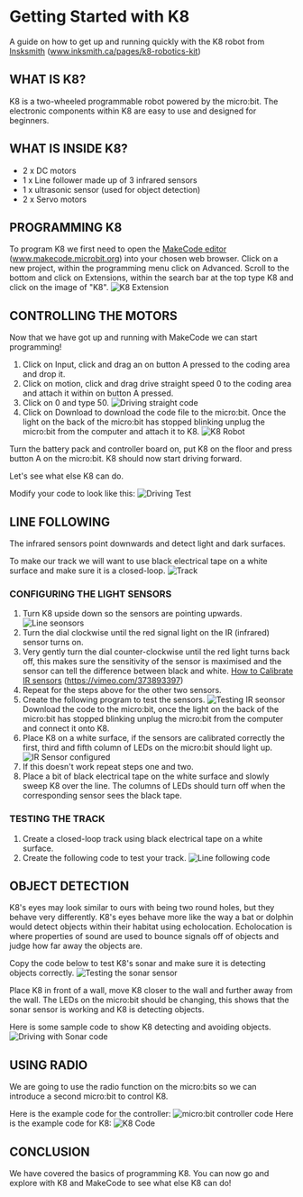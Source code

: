 # Getting Started with K8

A guide on how to get up and running quickly with the K8 robot from [Insksmith](www.inksmith.ca/pages/k8-robotics-kit) (www.inksmith.ca/pages/k8-robotics-kit)

## WHAT IS K8?

K8 is a two-wheeled programmable robot powered by the micro:bit. The electronic components within K8 are easy to use and designed for beginners.

## WHAT IS INSIDE K8?

* 2 x DC motors
* 1 x Line follower made up of 3 infrared sensors
* 1 x ultrasonic sensor (used for object detection)
* 2 x Servo motors

## PROGRAMMING K8

To program K8 we first need to open the [MakeCode editor](www.makecode.microbit.org) (www.makecode.microbit.org) into your chosen web browser. Click on a new project, within the programming menu click on Advanced. Scroll to the bottom and click on Extensions, within the search bar at the top type K8 and click on the image of "K8". ![K8 Extension](/Images/Extension.png)

## CONTROLLING THE MOTORS

Now that we have got up and running with MakeCode we can start programming!

1. Click on Input, click and drag an on button A pressed to the coding area and drop it.
2. Click on motion, click and drag drive straight speed 0 to the coding area and attach it within on button A pressed.
3. Click on 0 and type 50.
![Driving straight code](/Images/DrivingStraight.png)
4. Click on Download to download the code file to the micro:bit. Once the light on the back of the micro:bit has stopped blinking unplug the micro:bit from the computer and attach it to K8. ![K8 Robot](/Images/K8.jpg)  

Turn the battery pack and controller board on, put K8 on the floor and press button A on the micro:bit. K8 should now start driving forward.

Let's see what else K8 can do.

Modify your code to look like this:
![Driving Test](/Images/DrivingTest.png)

## LINE FOLLOWING

The infrared sensors point downwards and detect light and dark surfaces.

To make our track we will want to use black electrical tape on a white surface and make sure it is a closed-loop. ![Track](/Images/Track.jpg)

### CONFIGURING THE LIGHT SENSORS

1. Turn K8 upside down so the sensors are pointing upwards.
![Line seonsors](/Images/LineSensor.jpg)
2. Turn the dial clockwise until the red signal light on the IR (infrared) sensor turns on.
3. Very gently turn the dial counter-clockwise until the red light turns back off, this makes sure the sensitivity of the sensor is maximised and the sensor can tell the difference between black and white.
[How to Calibrate IR sensors](https://vimeo.com/373893397) (https://vimeo.com/373893397)
4. Repeat for the steps above for the other two sensors.
5. Create the following program to test the sensors.
![Testing IR seonsor](/Images/TestingIR.png)
 Download the code to the micro:bit, once the light on the back of the micro:bit has stopped blinking unplug the micro:bit from the computer and connect it onto K8.
6. Place K8 on a white surface, if the sensors are calibrated correctly the first, third and fifth column of LEDs on the micro:bit should light up.
![IR Sensor configured](/Images/IRSensorConfig.jpg)
7. If this doesn't work repeat steps one and two.
8. Place a bit of black electrical tape on the white surface and slowly sweep K8 over the line. The columns of LEDs should turn off when the corresponding sensor sees the black tape.

### TESTING THE TRACK

1. Create a closed-loop track using black electrical tape on a white surface.
2. Create the following code to test your track.
![Line following code](/Images/LineFollowing.png)

## OBJECT DETECTION

K8's eyes may look similar to ours with being two round holes, but they behave very differently. K8's eyes behave more like the way a bat or dolphin would detect objects within their habitat using echolocation. Echolocation is where properties of sound are used to bounce signals off of objects and judge how far away the objects are.

Copy the code below to test K8's sonar and make sure it is detecting objects correctly.
![Testing the sonar sensor](/Images/TestingSonar.png)

Place K8 in front of a wall, move K8 closer to the wall and further away from the wall. The LEDs on the micro:bit should be changing, this shows that the sonar sensor is working and K8 is detecting objects.

Here is some sample code to show K8 detecting and avoiding objects.
![Driving with Sonar code](/Images/DrivingSonar.png)

## USING RADIO

We are going to use the radio function on the micro:bits so we can introduce a second micro:bit to control K8.

Here is the example code for the controller:
![micro:bit controller code](/Images/Controller.png)
Here is the example code for K8:
![K8 Code](/Images/K8Remote.png)

## CONCLUSION

We have covered the basics of programming K8. You can now go and explore with K8 and MakeCode to see what else K8 can do!
